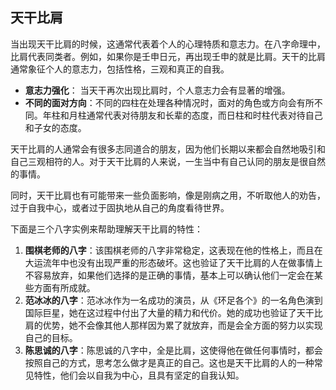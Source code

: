 ## 天干比肩

当出现天干比肩的时候，这通常代表着个人的心理特质和意志力。在八字命理中，比肩代表同类者。例如，如果你是壬申日元，再出现壬申的就是比肩。天干的比肩通常象征个人的意志力，包括性格，三观和真正的自我。

- **意志力强化**： 当天干再次出现比肩时，个人意志力会有显著的增强。
- **不同的面对方向**：不同的四柱在处理各种情况时，面对的角色或方向会有所不同。年柱和月柱通常代表对待朋友和长辈的态度，而日柱和时柱代表对待自己和子女的态度。

天干比肩的人通常会有很多志同道合的朋友，因为他们长期以来都会自然地吸引和自己三观相符的人。对于天干比肩的人来说，一生当中有自己认同的朋友是很自然的事情。

同时，天干比肩也有可能带来一些负面影响，像是刚病之用，不听取他人的劝告，过于自我中心，或者过于固执地从自己的角度看待世界。

下面是三个八字实例来帮助理解天干比肩的特性：

1. **围棋老师的八字**：该围棋老师的八字非常稳定，这表现在他的性格上，而且在大运流年中也没有出现严重的形态破坏。这也验证了天干比肩的人在做事情上不容易放弃，如果他们选择的是正确的事情，基本上可以确认他们一定会在某些方面有所成就。
2. **范冰冰的八字**：范冰冰作为一名成功的演员，从《环足各个》的一名角色演到国际巨星，她在这过程中付出了大量的精力和代价。她的成功也验证了天干比肩的优势，她不会像其他人那样因为累了就放弃，而是会全方面的努力以实现自己的目标。
3. **陈思诚的八字**：陈思诚的八字中，全是比肩，这使得他在做任何事情时，都会按照自己的方式，思考怎么做才是真正的自己。这也是天干比肩的人的一种常见特性，他们会以自我为中心，且具有坚定的自我认知。